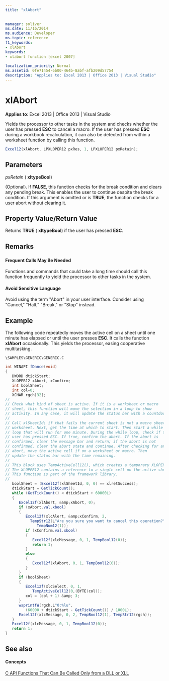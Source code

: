 ```yaml
---
title: "xlAbort"
 
 
manager: soliver
ms.date: 11/16/2014
ms.audience: Developer
ms.topic: reference
f1_keywords:
- xlAbort
keywords:
- xlabort function [excel 2007]
 
localization_priority: Normal
ms.assetid: 0fe71454-6b00-464b-8abf-afb209d57754
description: "Applies to: Excel 2013 | Office 2013 | Visual Studio"
---
```


# xlAbort

 **Applies to**: Excel 2013 | Office 2013 | Visual Studio 
  
Yields the processor to other tasks in the system and checks whether the user has pressed **ESC** to cancel a macro. If the user has pressed **ESC** during a workbook recalculation, it can also be detected from within a worksheet function by calling this function. 
  
```cs
Excel12(xlAbort, LPXLOPER12 pxRes, 1, LPXLOPER12 pxRetain);
```

## Parameters

 _pxRetain_ ( **xltypeBool**)
  
(Optional). If **FALSE**, this function checks for the break condition and clears any pending break. This enables the user to continue despite the break condition. If this argument is omitted or is **TRUE**, the function checks for a user abort without clearing it.
  
## Property Value/Return Value

Returns **TRUE** ( **xltypeBool**) if the user has pressed **ESC**.
  
## Remarks

### 

#### Frequent Calls May Be Needed

Functions and commands that could take a long time should call this function frequently to yield the processor to other tasks in the system.
  
#### Avoid Sensitive Language

Avoid using the term "Abort" in your user interface. Consider using "Cancel," "Halt," "Break," or "Stop" instead.
  
## Example

The following code repeatedly moves the active cell on a sheet until one minute has elapsed or until the user presses **ESC**. It calls the function **xlAbort** occasionally. This yields the processor, easing cooperative multitasking. 
  
 `\SAMPLES\GENERIC\GENERIC.C`
  
```cs
int WINAPI fDance(void)
{
   DWORD dtickStart;
   XLOPER12 xAbort, xConfirm;
   int boolSheet;
   int col=0;
   XCHAR rgch[32];
//
// Check what kind of sheet is active. If it is a worksheet or macro
// sheet, this function will move the selection in a loop to show
// activity. In any case, it will update the status bar with a countdown.
//
// Call xlSheetId; if that fails the current sheet is not a macro sheet or
// worksheet. Next, get the time at which to start. Then start a while
// loop that will run for one minute. During the while loop, check if the
// user has pressed ESC. If true, confirm the abort. If the abort is
// confirmed, clear the message bar and return; if the abort is not
// confirmed, clear the abort state and continue. After checking for an
// abort, move the active cell if on a worksheet or macro. Then
// update the status bar with the time remaining.
//
// This block uses TempActiveCell12(), which creates a temporary XLOPER12.
// The XLOPER12 contains a reference to a single cell on the active sheet.
// This function is part of the framework library.
//
   boolSheet = (Excel12f(xlSheetId, 0, 0) == xlretSuccess);
   dtickStart = GetTickCount();
   while (GetTickCount() < dtickStart + 60000L)
   {
      Excel12f(xlAbort, &amp;xAbort, 0);
      if (xAbort.val.xbool)
      {
         Excel12f(xlcAlert, &amp;xConfirm, 2,
           TempStr12(L"Are you sure you want to cancel this operation?"),
              TempNum12(1));
         if (xConfirm.val.xbool)
         {
            Excel12f(xlcMessage, 0, 1, TempBool12(0));
            return 1;
         }
         else
         {
            Excel12f(xlAbort, 0, 1, TempBool12(0));
         }
      }
      if (boolSheet)
      {
         Excel12f(xlcSelect, 0, 1,
            TempActiveCell12(0,(BYTE)col));
         col = (col + 1) &amp; 3;
      }
      wsprintfW(rgch,L"0:%lu",
         (60000 + dtickStart - GetTickCount()) / 1000L);
      Excel12f(xlcMessage, 0, 2, TempBool12(1), TempStr12(rgch));
   }
   Excel12f(xlcMessage, 0, 1, TempBool12(0));
   return 1;
}
```

## See also

#### Concepts

[C API Functions That Can Be Called Only from a DLL or XLL](c-api-functions-that-can-be-called-only-from-a-dll-or-xll.md)

